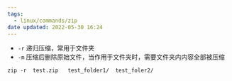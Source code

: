 ```yaml
---
tags:
  - linux/commands/zip
date updated: 2022-05-30 16:24
---
```


- `-r` 递归压缩，常用于文件夹
- `-m` 压缩后删除原始文件，当作用于文件夹时，需要文件夹内内容全部被压缩

```shell
zip -r  test.zip   test_folder1/  test_foler2/
```


